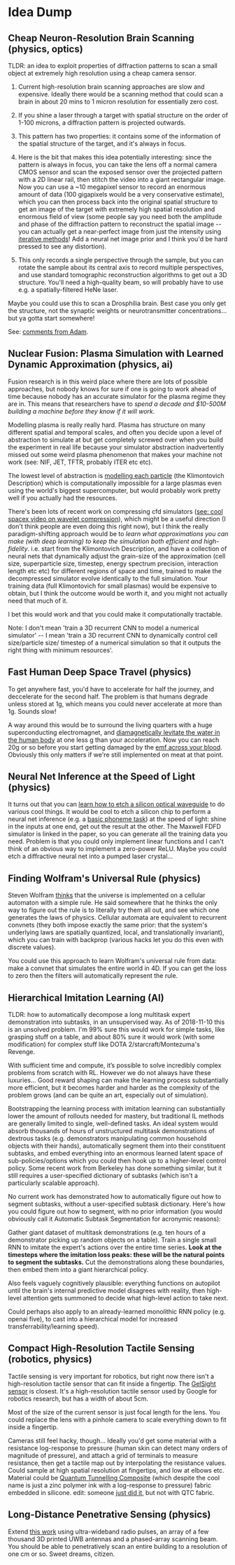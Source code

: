 # Idea Dump


## Cheap Neuron-Resolution Brain Scanning (physics, optics)
TLDR: an idea to exploit properties of diffraction patterns to scan a small object at extremely high resolution using a cheap camera sensor. 

1. Current high-resolution brain scanning approaches are slow and expensive. Ideally there would be a scanning method that could scan a brain in about 20 mins to 1 micron resolution for essentially zero cost.

2. If you shine a laser through a target with spatial structure on the order of 1-100 microns, a diffraction pattern is projected outwards. 

3. This pattern has two properties: it contains some of the information of the spatial structure of the target, and it's always in focus. 

4. Here is the bit that makes this idea potentially interesting: since the pattern is always in focus, you can take the lens off a normal camera CMOS sensor and scan the exposed sensor over the projected pattern with a 2D linear rail, then stitch the video into a giant rectangular image. Now you can use a ~10 megapixel sensor to record an enormous amount of data (100 gigapixels would be a very conservative estimate), which you can then process back into the original spatial structure to get an image of the target with extremely high spatial resolution and enormous field of view (some people say you need both the amplitude and phase of the diffraction pattern to reconstruct the spatial image -- you can actually get a near-perfect image from just the intensity using [iterative methods](https://arxiv.org/pdf/1203.4756.pdf)! Add a neural net image prior and I think you'd be hard pressed to see any distortion).

5. This only records a single perspective through the sample, but you can rotate the sample about its central axis to record multiple perspectives, and use standard tomographic reconstruction algorithms to get out a 3D structure. You'll need a high-quality beam, so will probably have to use e.g. a spatially-filtered HeNe laser.

Maybe you could use this to scan a Drosphilia brain. Best case you only get the structure, not the synaptic weights or neurotransmitter concentrations... but ya gotta start somewhere!

See: [comments from Adam](https://twitter.com/AdamMarblestone/status/1060259368246145024).

## Nuclear Fusion: Plasma Simulation with Learned Dynamic Approximation (physics, ai)
Fusion research is in this weird place where there are lots of possible approaches, but nobody knows for sure if one is going to work ahead of time because nobody has an accurate simulator for the plasma regime they are in. This means that researchers have to *spend a decade and $10-500M building a machine before they know if it will work*.

Modelling plasma is really really hard. Plasma has structure on many different spatial and temporal scales, and often you decide upon a level of abstraction to simulate at but get completely screwed over when you build the experiment in real life because your simulator abstraction inadvertently missed out some weird plasma phenomenon that makes your machine not work (see: NIF, JET, TFTR, probably ITER etc etc).

The lowest level of abstraction is [modelling each particle](http://www.ss.ncu.edu.tw/~lyu/lecture_files_en/lyu_SPP_Book_A4format_pdf_html/pdf_1_Ch/lyu_SPP_Chapter_2.pdf) (the Klimontovich Description) which is computationally impossible for a large plasmas even using the world's biggest supercomputer, but would probably work pretty well if you actually had the resources.

There's been lots of recent work on compressing cfd simulators ([see: cool spacex video on wavelet compression](https://www.youtube.com/watch?v=txk-VO1hzBY)), which might be a useful direction (I don't think people are even doing this right now), but I think the really paradigm-shifting approach would be to *learn what approximations you can make (with deep learning) to keep the simulation both efficient and high-fidelity*. i.e. start from the Klimontovich Description, and have a collection of neural nets that dynamically adjust the grain-size of the approximation (cell size, superparticle size, timestep, energy spectrum precision, interaction length etc etc) for different regions of space and time, trained to make the decompressed simulator evolve identically to the full simulation. Your training data (full Klimontovich for small plasmas) would be expensive to obtain, but I think the outcome would be worth it, and you might not actually need that much of it.

I bet this would work and that you could make it computationally tractable.

Note: I don't mean 'train a 3D recurrent CNN to model a numerical simulator' -- I mean 'train a 3D recurrent CNN to dynamically control cell size/particle size/ timestep of a numerical simulation so that it outputs the right thing with minimum resources'.


## Fast Human Deep Space Travel (physics)
To get anywhere fast, you'd have to accelerate for half the journey, and deccelerate for the second half. The problem is that humans degrade unless stored at 1g, which means you could never accelerate at more than 1g. Sounds slow!

A way around this would be to surround the living quarters with a huge superconducting electromagnet, and [diamagnetically levitate the water in the human body](https://www.youtube.com/watch?v=A1vyB-O5i6E) at one less g than your acceleration. Now you can reach 20g or so before you start getting damaged by the [emf across your blood](http://www.dartmouth.edu/~sshepherd/research/Shielding/docs/Schenck_00.pdf). Obviously this only matters if we're still implemented on meat at that point.


## Neural Net Inference at the Speed of Light (physics)
It turns out that you can [learn how to etch a silicon optical waveguide](https://arxiv.org/pdf/1504.00095.pdf) to do various cool things. It would be cool to etch a silicon chip to perform a neural net inference (e.g. a [basic phoneme task](https://arxiv.org/abs/1610.02365)) at the speed of light: shine in the inputs at one end, get out the result at the other. The Maxwell FDFD simulator is linked in the paper, so you can generate all the training data you need. Problem is that you could only implement linear functions and I can't think of an obvious way to implement a zero-power ReLU. Maybe you could etch a diffractive neural net into a pumped laser crystal...


## Finding Wolfram's Universal Rule (physics)
Steven Wolfram [thinks](http://blog.stephenwolfram.com/2017/05/a-new-kind-of-science-a-15-year-view/) that the universe is implemented on a cellular automaton with a simple rule. He said somewhere that he thinks the only way to figure out the rule is to literally try them all out, and see which one generates the laws of physics. Cellular automata are equivalent to recurrent convnets (they both impose exactly the same prior: that the system's underlying laws are spatially quantized, local, and translationally invariant), which you can train with backprop (various hacks let you do this even with discrete values). 

You could use this approach to learn Wolfram's universal rule from data: make a convnet that simulates the entire world in 4D. If you can get the loss to zero then the filters will automatically represent the rule.



## Hierarchical Imitation Learning (AI)
TLDR: how to automatically decompose a long multitask expert demonstration into subtasks, in an unsupervised way. As of 2018-11-10 this is an unsolved problem. I'm 99% sure this would work for simple tasks, like grasping stuff on a table, and about 80% sure it would work (with some modification) for complex stuff like DOTA 2/starcraft/Montezuma's Revenge.

With sufficient time and compute, it’s possible to solve incredibly complex problems from scratch with RL. However we do not always have these luxuries... Good reward shaping can make the learning process substantially more efficient, but it becomes harder and harder as the complexity of the problem grows (and can be quite an art, especially out of simulation).

Bootstrapping the learning process with imitation learning can substantially lower the amount of rollouts needed for mastery, but traditional IL methods are generally limited to single, well-defined tasks. An ideal system would absorb thousands of hours of unstructured multitask demonstrations of dextrous tasks (e.g. demonstrators manipulating common household objects with their hands), automatically segment them into their constituent subtasks, and embed everything into an enormous learned latent space of sub-policies/options which you could then hook up to a higher-level control policy. Some recent work from Berkeley has done something similar, but it still requires a user-specified dictionary of subtasks (which isn't a particularly scalable approach).

No current work has demonstrated how to automatically figure out how to segment subtasks, without a user-specified subtask dictionary. Here's how you could figure out how to segment, with no prior information (you would obviously call it Automatic Subtask Segmentation for acronymic reasons):

Gather giant dataset of multitask demonstrations (e.g. ten hours of a demonstrator picking up random objects on a table). Train a single small RNN to imitate the expert's actions over the entire time series. **Look at the timesteps where the imitation loss peaks: these will be the natural points to segment the subtasks.** Cut the demonstrations along these boundaries, then embed them into a giant hierarchical policy.

Also feels vaguely cognitively plausible: everything functions on autopilot until the brain's internal predictive model disagrees with reality, then high-level attention gets summoned to decide what high-level action to take next.

Could perhaps also apply to an already-learned monolithic RNN policy (e.g. openai five), to cast into a hierarchical model for increased transferrability/learning speed).



## Compact High-Resolution Tactile Sensing (robotics, physics)

Tactile sensing is very important for robotics, but right now there isn't a high-resolution tactile sensor that can fit inside a fingertip. The [GelSight sensor](https://ruili.io/publications/rui_iccp13_slides.pdf) is closest. It's a high-resolution tactile sensor used by Google for robotics research, but has a width of about 5cm.

Most of the size of the current sensor is just focal length for the lens. You could replace the lens with a pinhole camera to scale everything down to fit inside a fingertip.

Cameras still feel hacky, though... Ideally you'd get some material with a resistance log-response to pressure (human skin can detect many orders of magnitude of pressure), and attach a grid of terminals to measure resistance, then get a tactile map out by interpolating the resistance values. Could sample at high spatial resolution at fingertips, and low at elbows etc. Material could be [Quantum Tunnelling Composite](https://www.youtube.com/watch?v=J-vrjdvi94w&t=0m35s) (which despite the cool name is just a zinc polymer ink with a log-response to pressure) fabric embedded in silicone. edit: someone [just did it](https://resou.osaka-u.ac.jp/en/research/2018/20181114_2), but not with QTC fabric.



## Long-Distance Penetrative Sensing (physics)
Extend [this work](http://rfpose.csail.mit.edu/) using ultra-wideband radio pulses, an array of a few thousand 3D printed UWB antennas and a phased-array scanning beam. You should be able to penetratively scan an entire building to a resolution of one cm or so. Sweet dreams, citizen.

